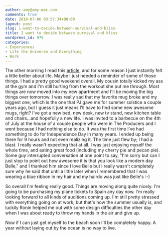 ```yaml
---
author: amy@amy-mac.com
comments: true
date: 2010-07-06 03:57:34+00:00
layout: post
slug: i-want-to-decide-between-survival-and-bliss
title: I want to decide between survival and bliss
wordpress_id: 979
categories:
- Experiences
- Life the Universe and Everything
- Work
---
```


The other morning I read this [article](http://www.marcandangel.com/2010/06/21/18-things-i-wish-someone-told-me-when-i-was-18/), and for some reason I just instantly felt a little better about life. Maybe I just needed a reminder of some of those things. I had a pretty good weekend overall. My cousin totally kicked my ass at the gym and I'm still hurting from the workout she put me through. Most things are now moved into my new apartment and I'll be moving the big things over tomorrow. I was really sad that my favorite mug broke and my biggest one, which is the one that PJ gave me for summer solstice a couple years ago, but I guess it just means I'll have to find some new awesome mugs, right? I've got a new bed, new desk, new tv stand, new kitchen table and chairs...and hopefully a new life. I was invited to a barbecue on the 4th of July at the house of a couple people who were in The Producers and I went because I had nothing else to do. It was the first time I've had something to do for Independence Day in many years. I ended up being there for 9 hours and not even realizing it. The time just flew by; I had a blast. I really wasn't expecting that at all. I was just enjoying myself the whole time, and eating great food (including my cherry pie and pecan pie). Some guy interrupted conversation at one point to say, "I'm sorry but can I just stop to point out how awesome it is that you look like a modern day Belle," and I thanked him since I love Belle but I really wasn't completely sure why he said that until a little later when I remembered that I was wearing a blue ribbon in my hair and my hairdo was just like Belle's :-)

So overall I'm feeling really good. Things are moving along quite nicely. I'm going to be purchasing my plane tickets to Spain any day now. I'm really looking forward to all kinds of auditions coming up. I'm still pretty stressed with everything going on at work, but that's how the summer usually is, and luckily Ronin helped me out with some design difficulties the other day when I was about ready to throw my hands in the air and give up.

Now if I can just get myself to the beach soon I'll be completely happy. A year without laying out by the ocean is no way to live.

